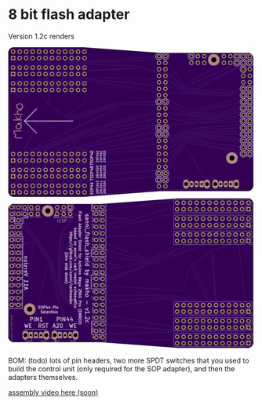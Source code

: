 # 8 bit flash adapter

Version 1.2c renders

![front](../../../Images/1.2c/flash_f.png)
![back](../../../Images/1.2c/flash_b.png)


BOM:
(todo)
lots of pin headers, two more SPDT switches that you used to build the control unit (only required for the SOP adapter), and then the adapters themselves. 


[assembly video here (soon)](https://youtu.be/Xz5Vwh5hB-U)

